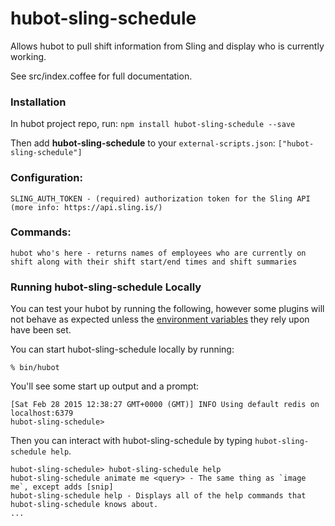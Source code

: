# hubot-sling-schedule

Allows hubot to pull shift information from Sling and display who is currently working.

See src/index.coffee for full documentation.

### Installation
In hubot project repo, run:
`npm install hubot-sling-schedule --save` 

Then add **hubot-sling-schedule** to your `external-scripts.json`:
```["hubot-sling-schedule"]```



### Configuration:
```
SLING_AUTH_TOKEN - (required) authorization token for the Sling API (more info: https://api.sling.is/)
```

### Commands:
```
hubot who's here - returns names of employees who are currently on shift along with their shift start/end times and shift summaries
```

### Running hubot-sling-schedule Locally

You can test your hubot by running the following, however some plugins will not
behave as expected unless the [environment variables](#configuration) they rely
upon have been set.

You can start hubot-sling-schedule locally by running:

    % bin/hubot

You'll see some start up output and a prompt:

    [Sat Feb 28 2015 12:38:27 GMT+0000 (GMT)] INFO Using default redis on localhost:6379
    hubot-sling-schedule>

Then you can interact with hubot-sling-schedule by typing `hubot-sling-schedule help`.

    hubot-sling-schedule> hubot-sling-schedule help
    hubot-sling-schedule animate me <query> - The same thing as `image me`, except adds [snip]
    hubot-sling-schedule help - Displays all of the help commands that hubot-sling-schedule knows about.
    ...

